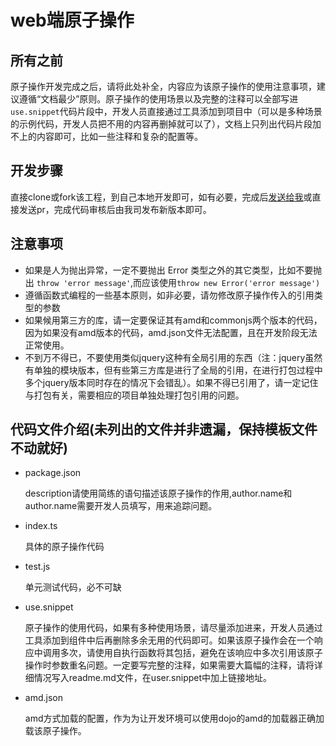 # web端原子操作

## 所有之前

原子操作开发完成之后，请将此处补全，内容应为该原子操作的使用注意事项，建议遵循“文档最少”原则。原子操作的使用场景以及完整的注释可以全部写进`use.snippet`代码片段中，开发人员直接通过工具添加到项目中（可以是多种场景的示例代码，开发人员把不用的内容再删掉就可以了），文档上只列出代码片段加不上的内容即可，比如一些注释和复杂的配置等。

## 开发步骤

直接clone或fork该工程，到自己本地开发即可，如有必要，完成后[发送给我](mailto:tao_qiufeng@126.com)或直接发送pr，完成代码审核后由我司发布新版本即可。

## 注意事项

- 如果是人为抛出异常，一定不要抛出 Error 类型之外的其它类型，比如不要抛出 `throw 'error message'`,而应该使用`throw new Error('error message')`
- 遵循函数式编程的一些基本原则，如非必要，请勿修改原子操作传入的引用类型的参数
- 如果候用第三方的库，请一定要保证其有amd和commonjs两个版本的代码，因为如果没有amd版本的代码，amd.json文件无法配置，且在开发阶段无法正常使用。
- 不到万不得已，不要使用类似jquery这种有全局引用的东西（注：jquery虽然有单独的模块版本，但有些第三方库是进行了全局的引用，在进行打包过程中多个jquery版本同时存在的情况下会错乱）。如果不得已引用了，请一定记住与打包有关，需要相应的项目单独处理打包引用的问题。

## 代码文件介绍(未列出的文件并非遗漏，保持模板文件不动就好)

- package.json

	description请使用简练的语句描述该原子操作的作用,author.name和author.name需要开发人员填写，用来追踪问题。

- index.ts

	具体的原子操作代码

- test.js

	单元测试代码，必不可缺

- use.snippet

	原子操作的使用代码，如果有多种使用场景，请尽量添加进来，开发人员通过工具添加到组件中后再删除多余无用的代码即可。如果该原子操作会在一个响应中调用多次，请使用自执行函数将其包括，避免在该响应中多次引用该原子操作时参数重名问题。一定要写完整的注释，如果需要大篇幅的注释，请将详细情况写入readme.md文件，在user.snippet中加上链接地址。

- amd.json

	amd方式加载的配置，作为为让开发环境可以使用dojo的amd的加载器正确加载该原子操作。
